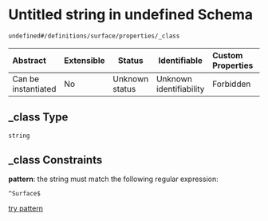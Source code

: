 # Untitled string in undefined Schema

```txt
undefined#/definitions/surface/properties/_class
```




| Abstract            | Extensible | Status         | Identifiable            | Custom Properties | Additional Properties | Access Restrictions | Defined In                                                              |
| :------------------ | ---------- | -------------- | ----------------------- | :---------------- | --------------------- | ------------------- | ----------------------------------------------------------------------- |
| Can be instantiated | No         | Unknown status | Unknown identifiability | Forbidden         | Allowed               | none                | [JTFSchema.schema.json\*](JTFSchema.schema.json "open original schema") |

## \_class Type

`string`

## \_class Constraints

**pattern**: the string must match the following regular expression: 

```regexp
^Surface$
```

[try pattern](https://regexr.com/?expression=%5ESurface%24 "try regular expression with regexr.com")
